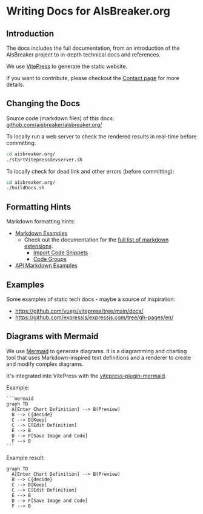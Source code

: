 # Writing Docs for AIsBreaker.org


## Introduction
The docs includes the full documentation, from an introduction of the AIsBreaker project to in-depth technical docs and references.

We use [VitePress](https://vitepress.dev/) to generate the static website.

If you want to contribute, please checkout the [Contact page](/contact) for more details.


## Changing the Docs
Source code (markdown files) of this docs: [github.com/aisbreaker/aisbreaker.org/](https://github.com/aisbreaker/aisbreaker.org/)

To locally run a web server to check the rendered results in real-time before committing:
```bash
cd aisbreaker.org/
./startVitepressDevserver.sh
```

To locally check for dead link and other errors (before committing):
```bash
cd aisbreaker.org/
./buildDocs.sh
```


## Formatting Hints
Markdown formatting hints:
- [Markdown Examples](./markdown-examples)
  - Check out the documentation for the [full list of markdown extensions](https://vitepress.dev/guide/markdown).
    - [Import Code Snippets](https://vitepress.dev/guide/markdown#import-code-snippets)
    - [Code Groups](https://vitepress.dev/guide/markdown#code-groups)
- [API Markdown Examples](./api-examples)


## Examples
Some examples of static tech docs - maybe a source of inspiration:
- https://github.com/vuejs/vitepress/tree/main/docs/
- https://github.com/expressjs/expressjs.com/tree/gh-pages/en/


## Diagrams with Mermaid
We use [Mermaid](https://mermaid.js.org/intro/) to generate diagrams. It is a diagramming and charting tool that uses Markdown-inspired text definitions and a renderer to create and modify complex diagrams.

It's integrated into VitePress with the [vitepress-plugin-mermaid](https://github.com/emersonbottero/vitepress-plugin-mermaid).

Example:

    ```mermaid
    graph TD
      A[Enter Chart Definition] --> B(Preview)
      B --> C{decide}
      C --> D[Keep]
      C --> E[Edit Definition]
      E --> B
      D --> F[Save Image and Code]
      F --> B
    ```

Example result:

```mermaid
graph TD
  A[Enter Chart Definition] --> B(Preview)
  B --> C{decide}
  C --> D[Keep]
  C --> E[Edit Definition]
  E --> B
  D --> F[Save Image and Code]
  F --> B
```


